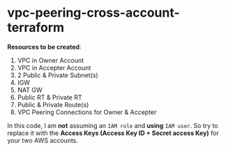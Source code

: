 # vpc-peering-cross-account-terraform

**Resources to be created**:
1. VPC in Owner Account
2. VPC in Accepter Account
3. 2 Public & Private Subnet(s)
4. IGW
5. NAT GW
6. Public RT & Private RT
7. Public & Private Route(s)
8. VPC Peering Connections for Owner & Accepter


In this code, I am **not** assuming an `IAM role` and **using** `IAM user`. So try to replace it with the **Access Keys (Access Key ID + Secret access Key)** for your two AWS accounts.
